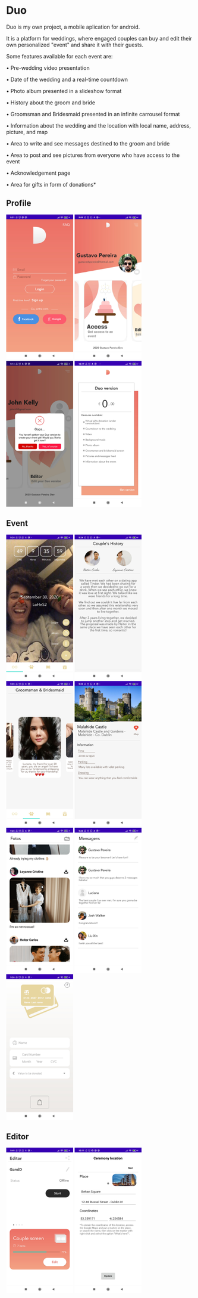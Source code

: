 # Duo

Duo is my own project, a mobile aplication for android.

It is a platform for weddings, where engaged couples can buy and edit their own personalized "event" and share it with their guests.

Some features available for each event are:

• Pre-wedding video presentation

•	Date of the wedding and a real-time countdown

•	Photo album presented in a slideshow format

•	History about the groom and bride

•	Groomsman and Bridesmaid presented in an infinite carrousel format

•	Information about the wedding and the location with local name, address, picture, and map

•	Area to write and see messages destined to the groom and bride

•	Area to post and see pictures from everyone who have access to the event

•	Acknowledgement page

•	Area for gifts in form of donations*

<h2> Profile </h2>
<p float="left"> 
  <img src=https://github.com/gustavodsp/Duo/blob/master/Screenshots/Home%20screen.jpg width=180px>
  <img src=https://github.com/gustavodsp/Duo/blob/master/Screenshots/Logged%20in.jpg width=180px>
  <img src=https://github.com/gustavodsp/Duo/blob/master/Screenshots/Error2.jpg width=180px>
  <img src=https://github.com/gustavodsp/Duo/blob/master/Screenshots/Buy%20Event.jpg width=180px>
</p>
<h2> Event </h2>
<p float="left"> 
  <img src=https://github.com/gustavodsp/Duo/blob/master/Screenshots/Event%20Home.jpg width=180px>
  <img src=https://github.com/gustavodsp/Duo/blob/master/Screenshots/Event%20History.jpg width=180px>
  <img src=https://github.com/gustavodsp/Duo/blob/master/Screenshots/Event%20Carrousel.jpg width=180px>
  <img src=https://github.com/gustavodsp/Duo/blob/master/Screenshots/Event%20Ceremony.jpg width=180px>
  <img src=https://github.com/gustavodsp/Duo/blob/master/Screenshots/Event%20Feed.jpg width=180px>
  <img src=https://github.com/gustavodsp/Duo/blob/master/Screenshots/Event%20Messages.jpg width=180px>
  <img src=https://github.com/gustavodsp/Duo/blob/master/Screenshots/Event%20Donation.jpg width=180px>
</p>
<h2> Editor </h2>
<p float="left"> 
  <img src=https://github.com/gustavodsp/Duo/blob/master/Screenshots/Editor%20Home.jpg width=180px>
  <img src=https://github.com/gustavodsp/Duo/blob/master/Screenshots/Editor%20Ceremony.jpg width=180px>
</p>

